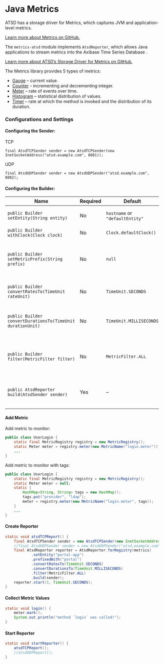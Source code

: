 # Java Metrics

ATSD has a storage driver for Metrics, which captures JVM and application-level metrics.

[Learn more about Metrics on GitHub.](https://github.com/dropwizard/metrics)

The `metrics-atsd` module implements `AtsdReporter`, which allows Java applications to stream metrics into the Axibase Time Series Database .

[Learn more about ATSD’s Storage Driver for Metrics on GitHub.](https://github.com/axibase/metrics-atsd)

The Metrics library provides 5 types of metrics:


- [Gauge](https://dropwizard.github.io/metrics/3.1.0/getting-started/#gauges) – current value.
- [Counter](https://dropwizard.github.io/metrics/3.1.0/getting-started/#counters) – incrementing and decrementing integer.
- [Meter](https://dropwizard.github.io/metrics/3.1.0/getting-started/#meters) – rate of events over time.
- [Histogram](https://dropwizard.github.io/metrics/3.1.0/getting-started/#histograms) – statistical distribution of values.
- [Timer](https://dropwizard.github.io/metrics/3.1.0/getting-started/#timers) – rate at which the method is invoked and the distribution of its duration.


### Configurations and Settings

#### Configuring the Sender:

TCP

```
final AtsdTCPSender sender = new AtsdTCPSender(new InetSocketAddress("atsd.example.com", 8081));
```

UDP

```
final AtsdUDPSender sender = new AtsdUDPSender("atsd.example.com", 8082);
```

#### Configuring the Builder:

| Name | Required | Default | Description | 
| --- | --- | --- | --- | 
|  `public Builder setEntity(String entity)`  |  No  |  `hostname` or `"defaultEntity"`  |  Application name or hostname.  | 
|  `public Builder withClock(Clock clock)`  |  No  |  `Clock.defaultClock()`  |  Clock instance.  | 
|  `public Builder setMetricPrefix(String prefix)`  |  No  |  `null`  |  Prefix metric names with the specified string.  | 
|  `public Builder convertRatesTo(TimeUnit rateUnit)`  |  No  |  `TimeUnit.SECONDS`  |  Convert rates to the specified period.  | 
|  `public Builder convertDurationsTo(TimeUnit durationUnit)`  |  No  |  `TimeUnit.MILLISECONDS`  |  Convert durations to the specified period.  | 
|  `public Builder filter(MetricFilter filter)`  |  No  |  `MetricFilter.ALL`  |  Only report metrics matching the specified filter.  | 
|  `public AtsdReporter build(AtsdSender sender)`  |  Yes  |  –  |  Sending metrics using the specified AtsdSender.  | 


#### Add Metric

Add metric to monitor:

```java
public class UserLogin {
    static final MetricRegistry registry = new MetricRegistry();
    static Meter meter = registry.meter(new MetricName("login.meter"));;
    ...
}
```

Add metric to monitor with tags:

```java
public class UserLogin {
    static final MetricRegistry registry = new MetricRegistry();
    static Meter meter = null;
    static {
        HashMap<String, String> tags = new HashMap();
        tags.put("provider", "ldap");
        meter = registry.meter(new MetricName("login.meter", tags));
    }
    ...
}
```

#### Create Reporter

```java
static void atsdTCPReport() {
    final AtsdTCPSender sender = new AtsdTCPSender(new InetSocketAddress("atsd.example.com", 8081));
    //final AtsdUDPSender sender = new AtsdUDPSender("atsd.example.com", 8082);
    final AtsdReporter reporter = AtsdReporter.forRegistry(metrics)
            .setEntity("portal-app")
            .prefixedWith("portal")
            .convertRatesTo(TimeUnit.SECONDS)
            .convertDurationsTo(TimeUnit.MILLISECONDS)
            .filter(MetricFilter.ALL)
            .build(sender);
    reporter.start(1, TimeUnit.SECONDS);
}
```

#### Collect Metric Values

```java
static void login() {
    meter.mark();
    System.out.println("method `login` was called!");
}
```

#### Start Reporter

```java
static void startReporter() {
    atsdTCPReport();
    //atsdUDPReport();
}
```
